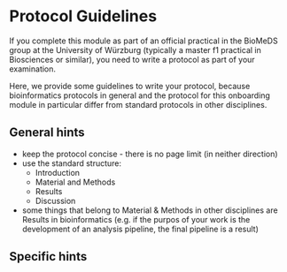 # Protocol Guidelines

If you complete this module as part of an official practical in the BioMeDS group at the University of Würzburg (typically a master f1 practical in Biosciences or similar), you need to write a protocol as part of your examination.

Here, we provide some guidelines to write your protocol, because bioinformatics protocols in general and the protocol for this onboarding module in particular differ from standard protocols in other disciplines.

## General hints

- keep the protocol concise - there is no page limit (in neither direction)
- use the standard structure:
    - Introduction
    - Material and Methods
    - Results
    - Discussion
- some things that belong to Material & Methods in other disciplines are Results in bioinformatics (e.g. if the purpos of your work is the development of an analysis pipeline, the final pipeline is a result)

## Specific hints
